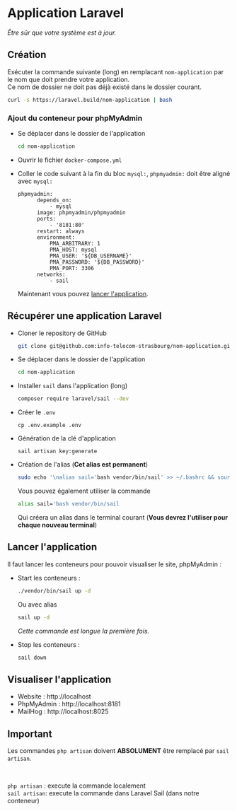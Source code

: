# Application Laravel

*Être sûr que votre système est à jour.*

## Création
Exécuter la commande suivante (long) en remplacant `nom-application` par le nom que doit prendre votre application. <br>
Ce nom de dossier ne doit pas déjà existé dans le dossier courant.

```sh
curl -s https://laravel.build/nom-application | bash
```

### Ajout du conteneur pour phpMyAdmin
- Se déplacer dans le dossier de l'application
  ```sh
  cd nom-application
  ```
- Ouvrir le fichier `docker-compose.yml`
- Coller le code suivant à la fin du bloc `mysql:`, `phpmyadmin:` doit être aligné avec `mysql:`
  
  ```
  phpmyadmin:
        depends_on:
            - mysql
        image: phpmyadmin/phpmyadmin
        ports:
            - '8181:80'
        restart: always
        environment:
            PMA_ARBITRARY: 1
            PMA_HOST: mysql
            PMA_USER: '${DB_USERNAME}'
            PMA_PASSWORD: '${DB_PASSWORD}'
            PMA_PORT: 3306
        networks:
            - sail
  ```

  Maintenant vous pouvez [lancer l'application](#lancer-app).

## Récupérer une application Laravel
- Cloner le repository de GitHub
   ```sh
   git clone git@github.com:info-telecom-strasbourg/nom-application.git
   ```
- Se déplacer dans le dossier de l'application
  ```sh
  cd nom-application
  ```
- Installer `sail` dans l'application (long)
  ```sh
  composer require laravel/sail --dev
  ```
- Créer le `.env`
  ```
  cp .env.example .env
  ```
- Génération de la clé d'application
  ```
  sail artisan key:generate
  ```

- Création de l'alias (**Cet alias est permanent**)
    ```sh
    sudo echo '\nalias sail='bash vendor/bin/sail' >> ~/.bashrc && source ~/.bashrc
    ```
    Vous pouvez également utiliser la commande
    ```sh
    alias sail='bash vendor/bin/sail
    ```
    Qui créera un alias dans le terminal courant (**Vous devrez l'utiliser pour chaque nouveau terminal**)

## <a name="lancer-app"></a>Lancer l'application

Il faut lancer les conteneurs pour pouvoir visualiser le site, phpMyAdmin :

- Start les conteneurs :
  ```sh
  ./vendor/bin/sail up -d
  ```
  Ou avec alias
  ```sh
  sail up -d
  ```
  
  *Cette commande est longue la première fois.*

- Stop les conteneurs : 
  ```sh
  sail down
  ```

## Visualiser l'application

- Website : http://localhost
- PhpMyAdmin : http://localhost:8181
- MailHog : http://localhost:8025

## Important
Les commandes `php artisan` doivent **ABSOLUMENT** être remplacé par `sail artisan`.

<br>

`php artisan` : execute la commande localement<br>
`sail artisan`: execute la commande dans Laravel Sail (dans notre conteneur)